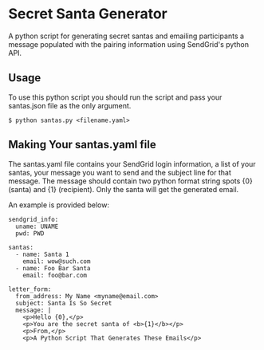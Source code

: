 # Secret Santa Generator

A python script for generating secret santas and emailing participants a
message populated with the pairing information using SendGrid's python API.

## Usage

To use this python script you should run the script and pass your santas.json
file as the only argument.

```shell-session
$ python santas.py <filename.yaml>
```

## Making Your santas.yaml file

The santas.yaml file contains your SendGrid login information, a list of your santas, your message you want to send and the subject line for that message. The message should contain two python format string spots {0} (santa) and {1} (recipient). Only the santa will get the generated email.

An example is provided below:

```
sendgrid_info:
  uname: UNAME
  pwd: PWD

santas:
  - name: Santa 1
    email: wow@such.com
  - name: Foo Bar Santa
    email: foo@bar.com

letter_form:
  from_address: My Name <myname@email.com>
  subject: Santa Is So Secret
  message: |
    <p>Hello {0},</p>
    <p>You are the secret santa of <b>{1}</b></p>
    <p>From,</p>
    <p>A Python Script That Generates These Emails</p>
```
